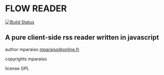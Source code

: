 FLOW READER
===========

[![Build Status](https://travis-ci.org/Mparaiso/flowreader.svg?branch=master)](https://travis-ci.org/Mparaiso/flowreader)

A pure client-side rss reader written in javascript
---------------------------------------------------

author mparaiso <mparaiso@online.fr>

copyrights mparaiso

license GPL



